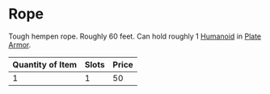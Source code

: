 # Rope

Tough hempen rope. Roughly 60 feet. Can hold roughly 1 [Humanoid](../../../Resources%20for%20GMs/Creature%20Types/Humanoid.md) in [Plate Armor](../../Armor/Mundane%20Armor/Plate%20Armor.md).

| Quantity of Item | Slots | Price |
| ---------------- | ----- | ----- |
| 1                | 1     | 50    |
